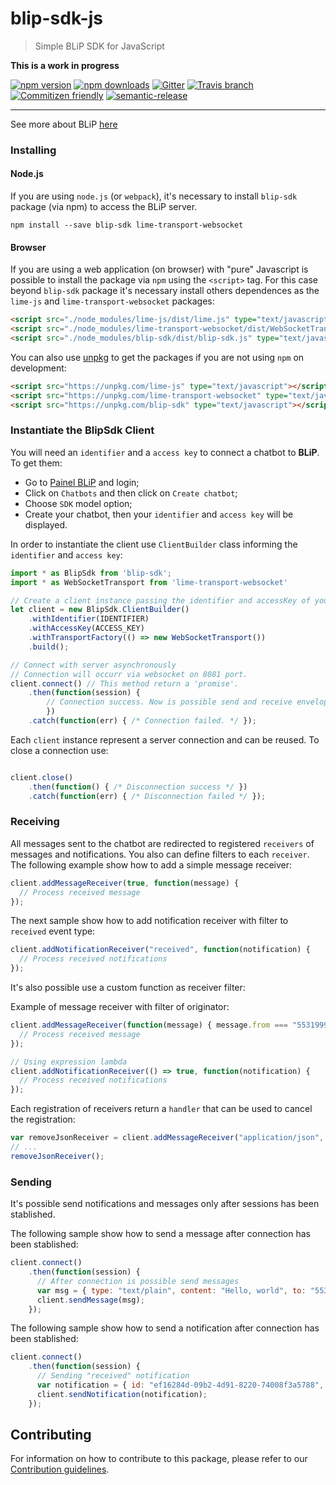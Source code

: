 # blip-sdk-js
> Simple BLiP SDK for JavaScript

**This is a work in progress**

[![npm version](https://img.shields.io/npm/v/blip-sdk.svg?style=flat-square)](https://www.npmjs.com/package/blip-sdk)
[![npm downloads](https://img.shields.io/npm/dm/blip-sdk.svg?style=flat-square)](https://www.npmjs.com/package/blip-sdk) [![Gitter](https://img.shields.io/gitter/room/nwjs/nw.js.svg?style=flat-square)](https://gitter.im/takenet/blip-sdk-js)
[![Travis branch](https://img.shields.io/travis/rust-lang/rust/master.svg?style=flat-square)](https://travis-ci.org/takenet/blip-sdk-js)
[![Commitizen friendly](https://img.shields.io/badge/commitizen-friendly-brightgreen.svg?style=flat-square)](http://commitizen.github.io/cz-cli/)
[![semantic-release](https://img.shields.io/badge/%20%20%F0%9F%93%A6%F0%9F%9A%80-semantic--release-e10079.svg?style=flat-square)](https://github.com/semantic-release/semantic-release)

--------

See more about BLiP [here](http://blip.ai/)

### Installing

#### Node.js

If you are using `node.js` (or `webpack`), it's necessary to install `blip-sdk` package (via npm) to access the BLiP server.

    npm install --save blip-sdk lime-transport-websocket

#### Browser

If you are using a web application (on browser) with "pure" Javascript is possible to install the package via `npm` using the `<script>` tag. For this case beyond `blip-sdk` package it's necessary install others dependences as the `lime-js` and `lime-transport-websocket` packages:

```html
<script src="./node_modules/lime-js/dist/lime.js" type="text/javascript"></script>
<script src="./node_modules/lime-transport-websocket/dist/WebSocketTransport.js" type="text/javascript"></script>
<script src="./node_modules/blip-sdk/dist/blip-sdk.js" type="text/javascript"></script>
```

You can also use [unpkg](https://unpkg.com) to get the packages if you are not using `npm` on development:
```html
<script src="https://unpkg.com/lime-js" type="text/javascript"></script>
<script src="https://unpkg.com/lime-transport-websocket" type="text/javascript"></script>
<script src="https://unpkg.com/blip-sdk" type="text/javascript"></script>
```


### Instantiate the BlipSdk Client

You will need an `identifier` and a `access key` to connect a chatbot to **BLiP**. To get them:
- Go to [Painel BLiP](http://portal.blip.ai/) and login;
- Click on `Chatbots` and then click on `Create chatbot`;
- Choose `SDK` model option;
- Create your chatbot, then your `identifier` and `access key` will be displayed.

In order to instantiate the client use `ClientBuilder` class informing the `identifier` and `access key`:

```javascript
import * as BlipSdk from 'blip-sdk';
import * as WebSocketTransport from 'lime-transport-websocket'

// Create a client instance passing the identifier and accessKey of your chatbot 
let client = new BlipSdk.ClientBuilder()
    .withIdentifier(IDENTIFIER)
    .withAccessKey(ACCESS_KEY)
    .withTransportFactory(() => new WebSocketTransport())
    .build();

// Connect with server asynchronously
// Connection will occurr via websocket on 8081 port.
client.connect() // This method return a 'promise'.
    .then(function(session) { 
        // Connection success. Now is possible send and receive envelopes from server. */ 
        })  
    .catch(function(err) { /* Connection failed. */ }); 

```

Each `client` instance represent a server connection and can be reused. To close a connection use:

```javascript

client.close()
    .then(function() { /* Disconnection success */ })  
    .catch(function(err) { /* Disconnection failed */ }); 

```

### Receiving

All messages sent to the chatbot are redirected to registered `receivers` of messages and notifications. You also can define filters to each `receiver`.
The following example show how to add a simple message receiver:

```javascript
client.addMessageReceiver(true, function(message) {
  // Process received message
});

```
The next sample show how to add notification receiver with filter to `received` event type:

```javascript
client.addNotificationReceiver("received", function(notification) {
  // Process received notifications
});

```

It's also possible use a custom function as receiver filter:

Example of message receiver with filter of originator:

```javascript
client.addMessageReceiver(function(message) { message.from === "553199990000@0mn.io" }, function(message) {
  // Process received message
});

// Using expression lambda
client.addNotificationReceiver(() => true, function(notification) {
  // Process received notifications
});

```

Each registration of receivers return a `handler` that can be used to cancel the registration:

```javascript
var removeJsonReceiver = client.addMessageReceiver("application/json", handleJson);
// ...
removeJsonReceiver();
```

### Sending

It's possible send notifications and messages only after sessions has been stablished.

The following sample show how to send a message after connection has been stablished:

```javascript
client.connect()
    .then(function(session) {
      // After connection is possible send messages
      var msg = { type: "text/plain", content: "Hello, world", to: "553199990000@0mn.io" };
      client.sendMessage(msg);
    });
```

The following sample show how to send a notification after connection has been stablished:

```javascript
client.connect()
    .then(function(session) {
      // Sending "received" notification
      var notification = { id: "ef16284d-09b2-4d91-8220-74008f3a5788", to: "553199990000@0mn.io", event: Lime.NotificationEvent.RECEIVED };
      client.sendNotification(notification);
    });
```

## Contributing

For information on how to contribute to this package, please refer to our [Contribution guidelines](https://github.com/takenet/blip-sdk-js/blob/master/CONTRIBUTING.md).
